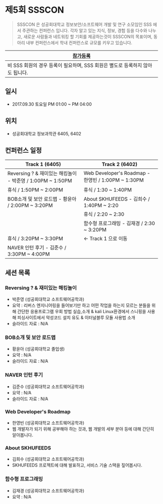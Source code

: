 

# 제5회 SSSCON

>SSSCON 은 성공회대학교 정보보안/소프트웨어 개발 및 연구 소모임인 SSS 에서 주관하는 컨퍼런스 입니다.
>각자 알고 있는 지식, 정보, 경험 등을 다수와 나누고, 새로운 사람들과 네트워킹 할 기회를 제공하는것이 SSSCON의 목표이며, 동아리 내부 컨퍼런스에서 학내 컨퍼런스로 규모를 키우고 있습니다.

| [참가등록](https://goo.gl/forms/pokgksYd5ExdG8wx2) |
| --- |
| 비 SSS 회원의 경우 등록이 필요하며, SSS 회원은 별도로 등록하지 않아도 됩니다. |

## 일시
- 2017.09.30 토요일 PM 01:00 ~ PM 04:00

## 위치
- 성공회대학교 정보과학관 6405, 6402

## 컨퍼런스 일정
| Track 1 (6405)| Track 2 (6402)|
| --- | --- |
| Reversing ? & 재미있는 해킹놀이 - 박준영 / 1:00PM ~ 1:50PM | Web Developer's Roadmap - 한영빈 / 1:00PM ~ 1:30PM |
| 휴식 / 1:50PM ~ 2:00PM| 휴식 / 1:30 ~ 1:40PM |
| BOB소개 및 보안 로드맵 - 황윤아 / 2:00PM ~ 3:20PM | About SKHUFEEDS - 김희수 / 1:40PM ~ 2:20 |
| | 휴식 / 2:20 ~ 2:30 |
| | 함수형 프로그래밍 - 김재경 / 2:30 ~ 3:20PM |
| 휴식 / 3:20PM ~ 3:30PM | <-  Track 1 으로 이동 |
| NAVER 인턴 후기 - 김준수 / 3:30PM ~ 4:00PM| |

## 세션 목록

### Reversing ? & 재미있는 해킹놀이
- 박준영 (성공회대학교 소프트웨어공학과)
- 요약 : 리버스 엔지니어링을 들어보기만 하고 어떤 작업을 하는지 모르는 분들을 위해 간단한 응용프로그램 우회 방법 실습,소개 & kali Linux환경에서 스니핑을 사용해 피싱사이트에서 악성코드 설치 유도 & 이터널블루 모듈 사용법 소개
- 슬라이드 자료 : N/A

### BOB소개 및 보안 로드맵
- 황윤아 (성공회대학교 졸업생)
- 요약 : N/A
- 슬라이드 자료 : N/A

### NAVER 인턴 후기
- 김준수 (성공회대학교 소프트웨어공학과)
- 요약 : N/A
- 슬라이드 자료 : N/A

### Web Developer's Roadmap
- 한영빈 (성공회대학교 소프트웨어공학과)
- 웹 개발자가 되기 위해 공부해야 하는 것과, 웹 개발의 세부 분야 등에 대해 간단히 알아봅니다.

### About SKHUFEEDS
- 김희수 (성공회대학교 소프트웨어공학과)
- SKHUFEEDS 프로젝트에 대해 발표하고, 서비스 기술 스택을 짚어봅시다.

### 함수형 프로그래밍
- 김재경 (성공회대학교 소프트웨어공학과)
- 요약 : N/A

